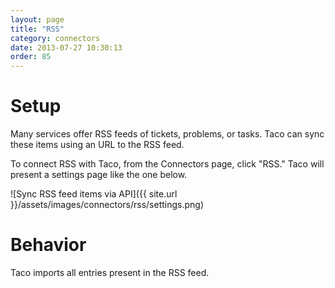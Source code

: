 ```yaml
---
layout: page
title: "RSS"
category: connectors
date: 2013-07-27 10:30:13
order: 85
---
```


# Setup

Many services offer RSS feeds of tickets, problems, or tasks. Taco can
sync these items using an URL to the RSS feed.

To connect RSS with Taco, from the Connectors page, click "RSS." Taco
will present a settings page like the one below. 

![Sync RSS feed items via API]({{ site.url }}/assets/images/connectors/rss/settings.png)


# Behavior

Taco imports all entries present in the RSS feed.
